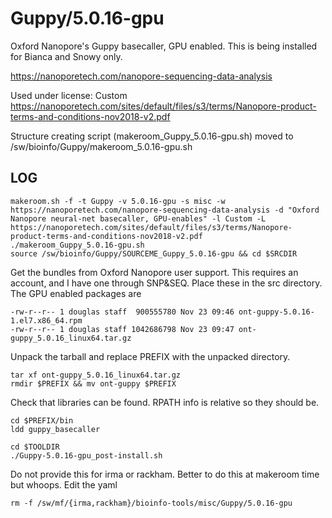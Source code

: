Guppy/5.0.16-gpu
================

Oxford Nanopore's Guppy basecaller, GPU enabled.  This is being installed for
Bianca and Snowy only.

<https://nanoporetech.com/nanopore-sequencing-data-analysis>

Used under license:
Custom
<https://nanoporetech.com/sites/default/files/s3/terms/Nanopore-product-terms-and-conditions-nov2018-v2.pdf>


Structure creating script (makeroom_Guppy_5.0.16-gpu.sh) moved to /sw/bioinfo/Guppy/makeroom_5.0.16-gpu.sh

LOG
---

    makeroom.sh -f -t Guppy -v 5.0.16-gpu -s misc -w https://nanoporetech.com/nanopore-sequencing-data-analysis -d "Oxford Nanopore neural-net basecaller, GPU-enables" -l Custom -L https://nanoporetech.com/sites/default/files/s3/terms/Nanopore-product-terms-and-conditions-nov2018-v2.pdf
    ./makeroom_Guppy_5.0.16-gpu.sh 
    source /sw/bioinfo/Guppy/SOURCEME_Guppy_5.0.16-gpu && cd $SRCDIR

Get the bundles from Oxford Nanopore user support. This requires an account,
and I have one through SNP&SEQ.  Place these in the src directory.  The GPU
enabled packages are

    -rw-r--r-- 1 douglas staff  900555780 Nov 23 09:46 ont-guppy-5.0.16-1.el7.x86_64.rpm
    -rw-r--r-- 1 douglas staff 1042686798 Nov 23 09:47 ont-guppy_5.0.16_linux64.tar.gz

Unpack the tarball and replace PREFIX with the unpacked directory.

    tar xf ont-guppy_5.0.16_linux64.tar.gz
    rmdir $PREFIX && mv ont-guppy $PREFIX

Check that libraries can be found. RPATH info is relative so they should be.

    cd $PREFIX/bin
    ldd guppy_basecaller

    cd $TOOLDIR
    ./Guppy-5.0.16-gpu_post-install.sh

Do not provide this for irma or rackham.  Better to do this at makeroom time but whoops.
Edit the yaml

    rm -f /sw/mf/{irma,rackham}/bioinfo-tools/misc/Guppy/5.0.16-gpu

